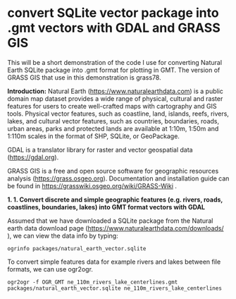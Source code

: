 # convert SQLite vector package into .gmt vectors with GDAL and GRASS GIS

This will be a short demonstration of the code I use for converting Natural Earth SQLite package into .gmt format for plotting in GMT. The version of GRASS GIS that use in this demonstration is grass78. 

**Introduction:** 
Natural Earth (https://www.naturalearthdata.com) is a public domain map dataset provides a wide range of physical, cultural and raster features for users to create well-crafted maps with cartography and GIS tools. Physical vector features, such as coastline, land, islands, reefs, rivers, lakes, and cultural vector features, such as countries, boundaries, roads, urban areas, parks and protected lands are available at 1:10m, 1:50m and 1:110m scales in the format of SHP, SQLite, or GeoPackage. 

GDAL is a translator library for raster and vector geospatial data (https://gdal.org). 

GRASS GIS is a free and open source software for geographic resources analysis (https://grass.osgeo.org). Documentation and installation guide can be found in https://grasswiki.osgeo.org/wiki/GRASS-Wiki . 

**1. 1.	Convert discrete and simple geographic features (e.g. rivers, roads, coastlines, boundaries, lakes) into GMT format vectors with GDAL**

Assumed that we have downloaded a SQLite package from the Natural earth data download page (https://www.naturalearthdata.com/downloads/ ), we can view the data info by typing: 
```
ogrinfo packages/natural_earth_vector.sqlite 
```
To convert simple features data for example rivers and lakes between file formats, we can use ogr2ogr. 
```
ogr2ogr -f OGR_GMT ne_110m_rivers_lake_centerlines.gmt packages/natural_earth_vector.sqlite ne_110m_rivers_lake_centerlines
```

